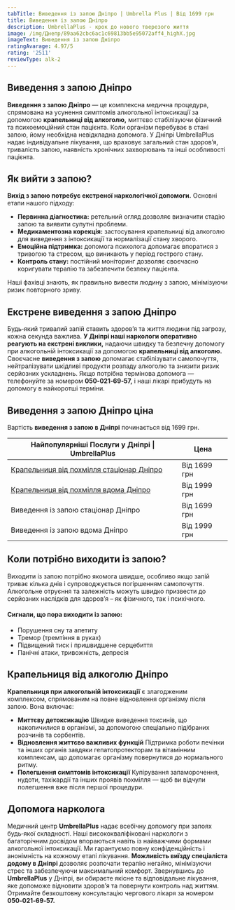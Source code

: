 ```yaml
---
tabTitle: Виведення із запою Дніпро | Umbrella Plus | Від 1699 грн
title: Виведення із запою Дніпро
description: UmbrellaPlus - крок до нового тверезого життя
image: /img/Днепр/89aa62cbc6ac1c69813bb5e95072aff4_highX.jpg
imageText: Виведення із запою Дніпро
ratingAvarage: 4.97/5
rating: '2511'
reviewType: alk-2
---
```


## Виведення з запою Дніпро

**Виведення з запою Дніпро** — це комплексна медична процедура, спрямована на усунення симптомів алкогольної інтоксикації за допомогою **крапельниці від алкоголю,** миттєво стабілізуючи фізичний та психоемоційний стан пацієнта. Коли організм перебуває в стані запою, йому необхідна невідкладна допомога. У Дніпрі UmbrellaPlus надає індивідуальне лікування, що враховує загальний стан здоров’я, тривалість запою, наявність хронічних захворювань та інші особливості пацієнта.

## Як вийти з запою?

**Вихід з запою потребує екстреної наркологічної допомоги.** Основні етапи нашого підходу:

* **Первинна діагностика:** ретельний огляд дозволяє визначити стадію запою та виявити супутні проблеми.
* **Медикаментозна корекція:** застосування крапельниці від алкоголю для виведення з інтоксикації та нормалізації стану хворого.
* **Емоційна підтримка:** допомога психолога допомагає впоратися з тривогою та стресом, що виникають у період гострого стану.
* **Контроль стану:** постійний моніторинг дозволяє своєчасно коригувати терапію та забезпечити безпеку пацієнта.

Наші фахівці знають, як правильно вивести людину з запою, мінімізуючи ризик повторного зриву.

## Екстрене виведення з запою Дніпро

Будь‑який тривалий запій ставить здоров’я та життя людини під загрозу, кожна секунда важлива. **У Дніпрі наші наркологи оперативно реагують на екстрені виклики,** надаючи швидку та безпечну допомогу при алкогольній інтоксикації за допомогою **крапельниці від алкоголю.** Своєчасне **виведення з запою** допомагає стабілізувати самопочуття, нейтралізувати шкідливі продукти розпаду алкоголю та знизити ризик серйозних ускладнень. Якщо потрібна термінова допомога — телефонуйте за номером **050‑021‑69‑57,** і наші лікарі прибудуть на допомогу в найкоротші терміни.

## Виведення з запою Дніпро ціна

Вартість **виведення з запою в Дніпрі** починається від 1699 грн.

| Найпопулярніші Послуги у Дніпрі \| UmbrellaPlus                              | Цена         |
| ---------------------------------------------------------------------------- | ------------ |
| [Крапельниця від похмілля стаціонар Дніпро](Kapelnica_ot_alkogola_dnepr)     | Від 1699 грн |
| [Крапельниця від похмілля вдома Дніпро](Kapelnica_ot_alkogola_na_domy_dnepr) | Від 1999 грн |
| Виведення із запою стаціонар Дніпро                                          | Від 1699 грн |
| Виведення із запою вдома Дніпро                                              | Від 1999 грн |

## Коли потрібно виходити із запою?

Виходити із запою потрібно якомога швидше, особливо якщо запій триває кілька днів і супроводжується погіршенням самопочуття. Алкогольне отруєння та залежність можуть швидко призвести до серйозних наслідків для здоров’я – як фізичного, так і психічного.

#### Сигнали, що пора виходити із запою:

* Порушення сну та апетиту
* Тремор (тремтіння в руках)
* Підвищений тиск і пришвидшене серцебиття
* Панічні атаки, тривожність, депресія

## Крапельниця від алкоголю Дніпро

**Крапельниця при алкогольній інтоксикації** є злагодженим комплексом, спрямованим на повне відновлення організму після запою. Вона включає:

* **Миттєву детоксикацію**
  Швидке виведення токсинів, що накопичилися в організмі, за допомогою спеціально підібраних розчинів та сорбентів.
* **Відновлення життєво важливих функцій**
  Підтримка роботи печінки та інших органів завдяки гепатопротекторам та вітамінним комплексам, що допомагає організму повернутися до нормального ритму.
* **Полегшення симптомів інтоксикації**
  Купірування запаморочення, нудоти, тахікардії та інших проявів похмілля — щоб ви відчули полегшення вже після першої процедури.

## Допомога нарколога

Медичний центр **UmbrellaPlus** надає всебічну допомогу при запоях будь‑якої складності. Наші висококваліфіковані наркологи з багаторічним досвідом впораються навіть із найважчими формами алкогольної інтоксикації. Ми гарантуємо повну конфіденційність і анонімність на кожному етапі лікування. **Можливість виїзду спеціаліста додому в Дніпрі** дозволяє розпочати терапію негайно, мінімізуючи стрес та забезпечуючи максимальний комфорт. Звернувшись до **UmbrellaPlus** у Дніпрі, ви обираєте якісне та відповідальне лікування, яке допоможе відновити здоров’я та повернути контроль над життям. Отримайте безкоштовну консультацію чергового лікаря за номером **050‑021‑69‑57.**
